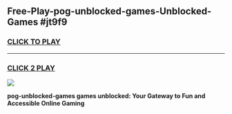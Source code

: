 
## Free-Play-pog-unblocked-games-Unblocked-Games #jt9f9
<h3>
<a href="https://news.freeplayer.one?title=pog-unblocked-games&ref=8M">CLICK TO PLAY</a></h3>
<hr>

<h3>
<a href="https://news.freeplayer.one?title=pog-unblocked-games&ref=8M">CLICK 2 PLAY</a>
  
</h3>

<a href="https://news.freeplayer.one?title=pog-unblocked-games&ref=8M"><img src="https://clearcache.store/games.png"></a>


**pog-unblocked-games games unblocked: Your Gateway to Fun and Accessible Online Gaming**
